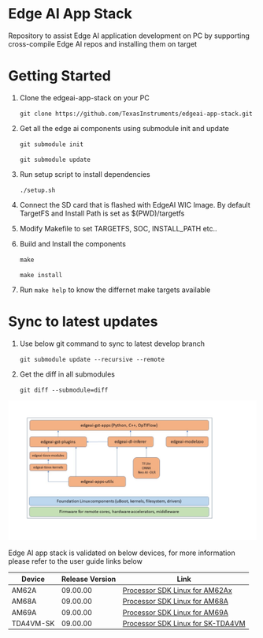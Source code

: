 # Edge AI App Stack

Repository to assist Edge AI application development on PC by supporting
cross-compile Edge AI repos and installing them on target


# Getting Started

1. Clone the edgeai-app-stack on your PC

    `git clone https://github.com/TexasInstruments/edgeai-app-stack.git`

2. Get all the edge ai components using submodule init and update

    `git submodule init`

    `git submodule update`

3. Run setup script to install dependencies

    `./setup.sh`

4. Connect the SD card that is flashed with EdgeAI WIC Image. By default
   TargetFS and Install Path is set as $(PWD)/targetfs

5. Modify Makefile to set TARGETFS, SOC, INSTALL_PATH etc..

6. Build and Install the components

    `make`

    `make install`

7. Run `make help` to know the differnet make targets available


# Sync to latest updates

1. Use below git command to sync to latest develop branch

    `git submodule update --recursive --remote`

2. Get the diff in all submodules

    `git diff --submodule=diff`

![Edge AI application stack](edgeai-app-stack.jpg)

Edge AI app stack is validated on below devices, for more information please refer to the user guide links below

Device | Release Version | Link
--- | --- | ---
AM62A | 09.00.00 | [Processor SDK Linux for AM62Ax](https://software-dl.ti.com/jacinto7/esd/processor-sdk-linux-edgeai/AM62AX/09_00_00/exports/edgeai_docs/common/sdk_components.html#edge-ai-application-stack)
AM68A | 09.00.00 | [Processor SDK Linux for AM68A](https://software-dl.ti.com/jacinto7/esd/processor-sdk-linux-edgeai/AM68A/09_00_00/exports/edgeai_docs/common/sdk_components.html#edge-ai-application-stack)
AM69A | 09.00.00 | [Processor SDK Linux for AM69A](https://software-dl.ti.com/jacinto7/esd/processor-sdk-linux-edgeai/AM69A/09_00_00/exports/edgeai_docs/common/sdk_components.html#edge-ai-application-stack)
TDA4VM-SK | 09.00.00 | [Processor SDK Linux for SK-TDA4VM](https://software-dl.ti.com/jacinto7/esd/processor-sdk-linux-edgeai/TDA4VM/09_00_00/exports/edgeai_docs/common/sdk_components.html#edge-ai-application-stack)
